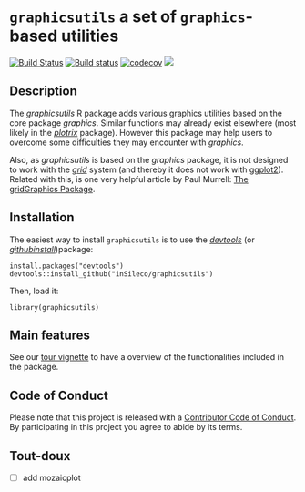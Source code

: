 `graphicsutils` a set of `graphics`-based utilities
===================================================

[![Build
Status](https://travis-ci.org/inSileco/graphicsutils.svg?branch=master)](https://travis-ci.org/inSileco/graphicsutils)
[![Build
status](https://ci.appveyor.com/api/projects/status/330p7f0djhpl998q?svg=true)](https://ci.appveyor.com/project/KevCaz/graphicsutils-qo99s)
[![codecov](https://codecov.io/gh/inSileco/graphicsutils/branch/master/graph/badge.svg)](https://codecov.io/gh/inSileco/graphicsutils)
[![](https://img.shields.io/badge/licence-GPLv2-3fb3b2.svg)](LICENSE)



Description
-----------

The *graphicsutils* R package adds various graphics utilities
based on the core package *graphics*.  Similar functions may already exist
elsewhere (most likely in the [*plotrix*](http://cran.r-project.org/web/packages/plotrix/index.html)
package). However this package may help users to overcome some difficulties they may encounter with *graphics*.

Also, as *graphicsutils* is based on the *graphics* package, it is not
designed to work with the
[*grid*](https://stat.ethz.ch/R-manual/R-devel/library/grid/html/grid-package.html)
system (and thereby it does not work with
[ggplot2](http://cran.r-project.org/web/packages/ggplot2/index.html)).
Related with this, is one very helpful article by Paul Murrell: [The
gridGraphics
Package](https://journal.r-project.org/archive/2015-1/murrell.pdf).




Installation
------------

The easiest way to install `graphicsutils` is to use the
[*devtools*](http://cran.r-project.org/web/packages/devtools/index.html)
(or [*githubinstall*](http://cran.r-project.org/web/packages/githubinstall/index.html))package:

    install.packages("devtools")
    devtools::install_github("inSileco/graphicsutils")

Then, load it:

    library(graphicsutils)



Main features
-------------

See our [tour vignette](http://insileco.github.io/graphicsutils/articles/overview.html) to have a overview of the functionalities included in the package.



Code of Conduct
---------------

Please note that this project is released with a [Contributor Code of Conduct](CONDUCT.md). By participating in this project you agree to abide by its terms.


Tout-doux
---------

- [ ] add mozaicplot
